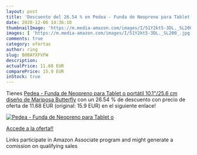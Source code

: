 ```yaml
---
layout: post
title: 'Descuento del 26.54 % en Pedea - Funda de Neopreno para Tablet o '
date: 2020-12-06 14:36:10
thumbnailImage: 'https://m.media-amazon.com/images/I/51Y2kt5-3DL._SL200_.jpg'
images: [ 'https://m.media-amazon.com/images/I/51Y2kt5-3DL._SL200_.jpg' ]
comments: true
category: ofertas
author: ring
slug: B00AYXFVFW
description:
actualPrice: 11.68 EUR
comparePrice: 15.9 EUR
inStock: true
---
```


Tienes [Pedea - Funda de Neopreno para Tablet o portátil  10.1"/25.6 cm   diseño de Mariposa  Butterfly](https://www.amazon.es/dp/B00AYXFVFW/?tag=tolees-21) con un 26.54 % de descuento con precio de oferta de 11.68 EUR (original: 15.9 EUR) en el siguiente enlace!

[![Pedea - Funda de Neopreno para Tablet o ](https://m.media-amazon.com/images/I/51Y2kt5-3DL._SL200_.jpg)](https://www.amazon.es/dp/B00AYXFVFW/?tag=tolees-21)

[Accede a la oferta!!](https://www.amazon.es/dp/B00AYXFVFW/?tag=tolees-21)

Links participate in Amazon Associate program and might generate a comission on qualifying sales


